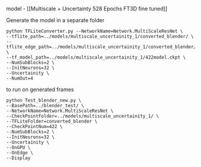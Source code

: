 model - [[Multiscale + Uncertainty 528 Epochs FT3D fine tuned]]


Generate the model in a separate folder 
```
python TFLiteConverter.py --NetworkName=Network.MultiScaleResNet \
--tflite_path=../models/multiscale_uncertainity_1/converted_blender/ \
--tflite_edge_path=../models/multiscale_uncertainity_1/converted_blender/ \
--tf_model_path=../models/multiscale_uncertainity_1/422model.ckpt \
--NumSubBlocks=2 \
--InitNeurons=32 \
--Uncertainity \
--NumOut=4
```
to run on generated frames

```
python Test_blender_new.py \
--BasePath=../blender_test/ \
--NetworkName=Network.MultiScaleResNet \
--CheckPointFolder=../models/multiscale_uncertainity_1/ \
--TFLiteFolder=converted_blender \
--CheckPointNum=422 \
--NumSubBlocks=2 \
--InitNeurons=32 \
--Uncertainity \
--OnGPU \
--OnEdge \
--Display

```